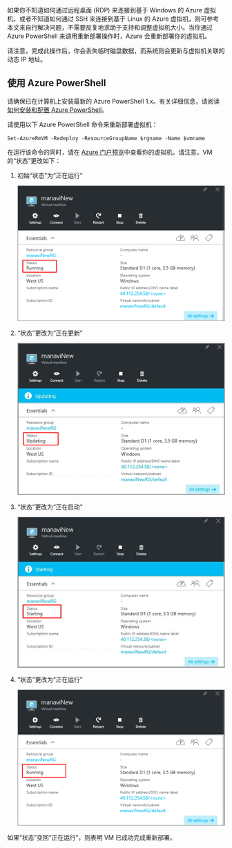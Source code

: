 <!-- Ibiza portal: tested -->

如果你不知道如何通过远程桌面 (RDP) 来连接到基于 Windows 的 Azure 虚拟机，或者不知道如何通过 SSH 来连接到基于 Linux 的 Azure 虚拟机，则可参考本文来自行解决问题，不需要反复地求助于支持和调整虚拟机大小。当你通过 Azure PowerShell 来调用重新部署操作时，Azure 会重新部署你的虚拟机。

请注意，完成此操作后，你会丢失临时磁盘数据，而系统则会更新与虚拟机关联的动态 IP 地址。


## 使用 Azure PowerShell

请确保已在计算机上安装最新的 Azure PowerShell 1.x。有关详细信息，请阅读[如何安装和配置 Azure PowerShell](/documentation/articles/powershell-install-configure/)。

请使用以下 Azure PowerShell 命令来重新部署虚拟机：

	Set-AzureRmVM -Redeploy -ResourceGroupName $rgname -Name $vmname 


在运行该命令的同时，请在 [Azure 门户预览](https://portal.azure.cn)中查看你的虚拟机。请注意，VM 的“状态”更改如下：

1. 初始“状态”为“正在运行”

	![重新部署初始状态](./media/virtual-machines-common-redeploy-to-new-node/statusrunning1.png)

2. “状态”更改为“正在更新”

	![重新部署状态正在更新](./media/virtual-machines-common-redeploy-to-new-node/statusupdating.png)

3. “状态”更改为“正在启动”

	![重新部署状态正在启动](./media/virtual-machines-common-redeploy-to-new-node/statusstarting.png)

4. “状态”更改为“正在运行”

	![重新部署最终状态](./media/virtual-machines-common-redeploy-to-new-node/statusrunning2.png)

如果“状态”变回“正在运行”，则表明 VM 已成功完成重新部署。

<!---HONumber=Mooncake_0418_2016-->